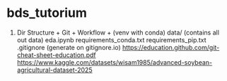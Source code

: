 # bds_tutorium

1. Dir Structure + Git + Workflow + (venv with conda)
	data/ (contains all out data)
	eda.ipynb 
	requirements_conda.txt
	requirements_pip.txt
	.gitignore (generate on gitignore.io)
	https://education.github.com/git-cheat-sheet-education.pdf
	https://www.kaggle.com/datasets/wisam1985/advanced-soybean-agricultural-dataset-2025
